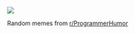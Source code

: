 ![](https://preview.redd.it/o9osntqheenf1.gif?width=640&crop=smart8bc7c560725af4c21a)

 Random memes from [r/ProgrammerHumor](https://www.reddit.com/r/ProgrammerHumor/)
